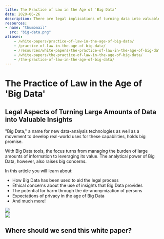 ```yaml
---
title: The Practice of Law in the Age of 'Big Data'
date: 2020-06-26
description: There are legal implications of turning data into valuable insights. The practice of law changes when big data is involved.
resources:
- name: "thumbnail"
  src: "big-data.png"
aliases:
    - /white-papers/practice-of-law-in-the-age-of-big-data/
    - /practice-of-law-in-the-age-of-big-data/
    - /resources/white-papers/the-practice-of-law-in-the-age-of-big-data/
    - /white-papers/the-practice-of-law-in-the-age-of-big-data/
    - /the-practice-of-law-in-the-age-of-big-data/
---
```



<div class="landing-page">
    <!-- hero -->
    <div class="hero jumbotron reading-landing jumbotron-fluid">
        <div class="container-fluid">
            <div class="row">
                <div class="col-xl-6 offset-xl-2 col-lg-10 offset-lg-1 col-md-12">
                    <h1 class="display-4">The Practice of Law in the Age of 'Big Data'</h1>
                </div>
            </div>
        </div>
    </div>
    <div class="main-content">
        <div class="row">
            <div class="col-xl-4 offset-xl-2 without-bottom-line">
                <div class="workshop-prerequisites">
                    <h2>Legal Aspects of Turning Large Amounts of Data into Valuable Insights</h2>                             
                    <p>"Big Data," a name for new data-analysis technologies as well as a movement to develop real-world uses for these capabilities, holds big promise.</p>
                    <p>With Big Data tools, the focus turns from managing the burden of large amounts of information to leveraging its value. The analytical power of Big Data, however, also raises big concerns.</p>
                    <p>In this article you will learn about:</p>
                    <ul class="dashes">
                        <li>How Big Data has been used to aid the legal process</li>
                        <li>Ethical concerns about the use of insights that Big Data provides</li>
                        <li>The potential for harm through the de-anonymization of persons</li>
                        <li>Expectations of privacy in the age of Big Data</li>
                        <li>And much more!</li>
                    </ul>
                </div>
            </div>
                <div class="col-xl-4 offset-xl-0 white-paper-image">
                <img src="/images/white-papers/practice-of-law-in-the-age-of-big-data.png">
            </div>
        </div>
            </div>
        </div>
    </div>
    <!-- contact us -->
    <div class="contact-us-card">
        <div class="row">
            <div class="col-xl-8 offset-xl-2 col-lg-10 offset-lg-1 col-md-12 col-sm-12 col-xs-12">
                <img src="/images/single-line-arrows.png">
            </div>
            <div
                class="col-xl-3 offset-xl-3 col-lg-3 offset-lg-1 col-md-10 offset-md-1 col-sm-10 offset-sm-1 col-xs-12">
                <h2>Where should we send this white paper?</h2>
            </div>
            <div
                class="col-xl-5 offset-xl-0 col-lg-6 offset-lg-1 col-md-8 offset-md-2 col-sm-10 offset-sm-1 col-xs-12 general-contact-form">
                <!--[if lte IE 8]>
<script charset="utf-8" type="text/javascript" src="//js.hsforms.net/forms/v2-legacy.js"></script>
<![endif]-->
<script charset="utf-8" type="text/javascript" src="//js.hsforms.net/forms/v2.js"></script>
<script>
  hbspt.forms.create({
	portalId: "732832",
	formId: "e9c552c4-5a8d-4a96-aa5c-be9542bbc926"
});
</script>
            </div>
        </div>
    </div>
</div>